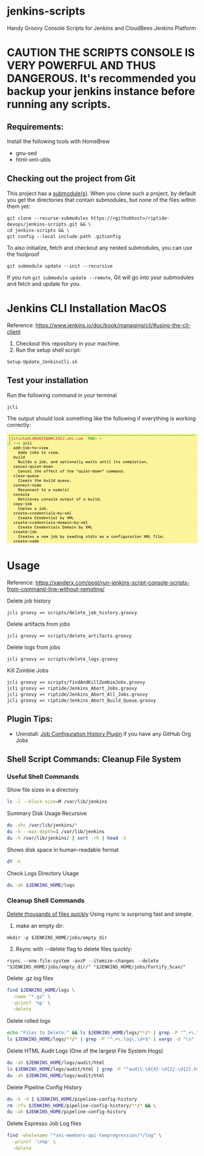 # jenkins-scripts
Handy Groovy Console Scripts for Jenkins and CloudBees Jenkins Platform

# CAUTION THE SCRIPTS CONSOLE IS VERY POWERFUL AND THUS DANGEROUS. It's recommended you backup your jenkins instance before running any scripts.

## Requirements:
Install the following tools with HomeBrew
- gnu-sed
- html-xml-utils

## Checking out the project from Git
This project has a [submodule(s)](https://git-scm.com/book/en/v2/Git-Tools-Submodules). 
When you clone such a project, by default you get the directories that contain submodules, 
but none of the files within them yet:
```
git clone --recurse-submodules https://<githubhost>/riptide-devops/jenkins-scripts.git && \
cd jenkins-scripts && \
git config --local include.path .gitconfig
```
To also initialize, fetch and checkout any nested submodules, you can use the foolproof 
```
git submodule update --init --recursive
```
If you run `git submodule update --remote`, Git will go into your submodules and fetch and update for you.

# Jenkins CLI Installation MacOS
Reference: https://www.jenkins.io/doc/book/managing/cli/#using-the-cli-client
1. Checkout this repository in your machine. 
2. Run the setup shell script:
```
Setup-Update_JenkinsCli.sh
```

## Test your installation
Run the following command in your terminal
```
jcli
```
The output should look something like the following if everything is working correctly:

![Successful Installation](docs/images/2020-10-27_15-03-23.png)

# Usage
Reference: https://xanderx.com/post/run-jenkins-script-console-scripts-from-command-line-without-remoting/

Delete job history
```
jcli groovy =< scripts/delete_job_history.groovy
```
Delete artifacts from jobs
```
jcli groovy =< scripts/delete_artifacts.groovy
```
Delete logs from jobs
```
jcli groovy =< scripts/delete_logs.groovy
```

Kill Zombie Jobs

```
jcli groovy =< scripts/findAndKillZombieJobs.groovy
jcli groovy =< riptide/Jenkins_Abort_Jobs.groovy
jcli groovy =< riptide/Jenkins_Abort_All_Jobs.groovy
jcli groovy =< riptide/Jenkins_Abort_Build_Queue.groovy
```

## Plugin Tips:

- Uninstall: [Job Configuration History Plugin](https://plugins.jenkins.io/jobConfigHistory) if you have any GitHub Org
  Jobs

## Shell Script Commands: Cleanup File System

### Useful Shell Commands

Show file sizes in a directory

```bash
ls -l --block-size=M /var/lib/jenkins
```

Summary Disk Usage Recursive

```bash
du -shc /var/lib/jenkins/*
du -h --max-depth=1 /var/lib/jenkins
du -h /var/lib/jenkins/ | sort -rh | head -5
```

Shows disk space in human-readable format

```bash
df -h
```

Check Logs Directory Usage

```bash
du -ah $JENKINS_HOME/logs
```

### Cleanup Shell Commands

[Delete thousands of files quickly](https://unix.stackexchange.com/a/79656/421923)
Using rsync is surprising fast and simple.

1. make an empty dir:

```shell
mkdir -p $JENKINS_HOME/jobs/empty_dir
```

2. Rsync with --delete flag to delete files quickly:

```shell
rsync --one-file-system -avzP --itemize-changes --delete "$JENKINS_HOME/jobs/empty_dir/" "$JENKINS_HOME/jobs/Fortify_Scan/"
```

Delete .gz log files

```bash
find $JENKINS_HOME/logs \
  -name "*.gz" \
  -printf '%p' \
  -delete
```

Delete rolled logs

```bash
echo "Files to Delete:" && ls $JENKINS_HOME/logs/**/* | grep -P "^.+\.log\.\d+$"
ls $JENKINS_HOME/logs/**/* | grep -P "^.+\.log\.\d+$" | xargs -d "\n" -I {} rm -v {}
```

Delete HTML Audit Logs (One of the largest File System Hogs)

```bash
du -ah $JENKINS_HOME/logs/audit/html
ls $JENKINS_HOME/logs/audit/html | grep -P "^audit-\d{4}-\d{2}-\d{2}.html$" | xargs -d "\n" -I {} rm -v {}
du -ah $JENKINS_HOME/logs/audit/html
```

Delete Pipeline Config History

```bash
du -h -d 1 $JENKINS_HOME/pipeline-config-history
rm -rfv $JENKINS_HOME/pipeline-config-history/**/* && \
du -ah $JENKINS_HOME/pipeline-config-history
```

Delete Espresso Job Log files

```bash
find -wholename "*sni-members-api-tempregression/*/log" \
  -printf '\n%p' \
  -delete
```